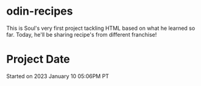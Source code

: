 # odin-recipes
This is Soul's very first project tackling HTML based on what he learned so far. Today, he'll be sharing recipe's from different franchise! 

# Project Date
Started on 2023 January 10 05:06PM PT